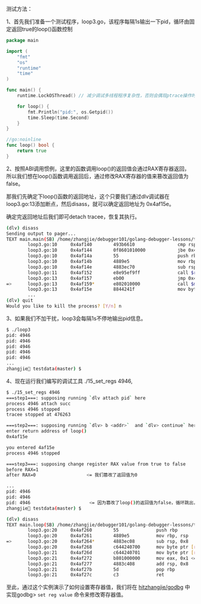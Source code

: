 测试方法：

1、首先我们准备一个测试程序，loop3.go，该程序每隔1s输出一下pid，循环由固定返回true的loop()函数控制

```go
package main

import (
	"fmt"
	"os"
	"runtime"
	"time"
)

func main() {
	runtime.LockOSThread() // 减少调试多线程程序复杂性，否则会偶现ptrace操作时程序未stopped错误

	for loop() {
		fmt.Println("pid:", os.Getpid())
		time.Sleep(time.Second)
	}
}

//go:noinline
func loop() bool {
	return true
}
```

2、按照ABI调用惯例，这里的函数调用loop()的返回值会通过RAX寄存器返回，所以我们想在loop()函数调用返回后，通过修改RAX寄存器的值来篡改返回值为false。

那我们先确定下loop()函数的返回地址，这个只要我们通过dlv调试器在loop3.go:13添加断点，然后disass，就可以确定返回地址为 0x4af15e。

确定完返回地址后我们即可detach tracee，恢复其执行。

```bash
(dlv) disass
Sending output to pager...
TEXT main.main(SB) /home/zhangjie/debugger101/golang-debugger-lessons/testdata/loop3.go
        loop3.go:10     0x4af140        493b6610                cmp rsp, qword ptr [r14+0x10]
        loop3.go:10     0x4af144        0f8601010000            jbe 0x4af24b
        loop3.go:10     0x4af14a        55                      push rbp
        loop3.go:10     0x4af14b        4889e5                  mov rbp, rsp
        loop3.go:10     0x4af14e        4883ec70                sub rsp, 0x70
        loop3.go:11     0x4af152        e8e95ef9ff              call $runtime.LockOSThread
        loop3.go:13     0x4af157        eb00                    jmp 0x4af159
=>      loop3.go:13     0x4af159*       e802010000              call $main.loop
        loop3.go:13     0x4af15e        8844241f                mov byte ptr [rsp+0x1f], al
        ...
(dlv) quit
Would you like to kill the process? [Y/n] n
```

3、如果我们不加干扰，loop3会每隔1s不停地输出pid信息。

```bash
$ ./loop3
pid: 4946
pid: 4946
pid: 4946
pid: 4946
pid: 4946
...
zhangjie🦀 testdata(master) $
```

4、现在运行我们编写的调试工具 ./15_set_regs 4946,

```bash
$ ./15_set_regs 4946
===step1===: supposing running `dlv attach pid` here
process 4946 attach succ
process 4946 stopped
tracee stopped at 476263

===step2===: supposing running `dlv> b <addr>`  and `dlv> continue` here
enter return address of loop()
0x4af15e

you entered 4af15e
process 4946 stopped

===step3===: supposing change register RAX value from true to false
before RAX=1
after RAX=0                   <= 我们篡改了返回值为0
```

```bash
...
pid: 4946
pid: 4946
pid: 4946                      <= 因为篡改了loop()的返回值为false，循环跳出，程序结束
zhangjie🦀 testdata(master) $
```

```bash
(dlv) disass
TEXT main.loop(SB) /home/zhangjie/debugger101/golang-debugger-lessons/testdata/loop3.go
        loop3.go:20     0x4af260        55              push rbp
        loop3.go:20     0x4af261        4889e5          mov rbp, rsp
=>      loop3.go:20     0x4af264*       4883ec08        sub rsp, 0x8
        loop3.go:20     0x4af268        c644240700      mov byte ptr [rsp+0x7], 0x0
        loop3.go:21     0x4af26d        c644240701      mov byte ptr [rsp+0x7], 0x1
        loop3.go:21     0x4af272        b801000000      mov eax, 0x1 <== 返回值是用eax来存的
        loop3.go:21     0x4af277        4883c408        add rsp, 0x8
        loop3.go:21     0x4af27b        5d              pop rbp
        loop3.go:21     0x4af27c        c3              ret
```

至此，通过这个实例演示了如何设置寄存器值，我们将在 [hitzhangjie/godbg](https://github.com/hitzhangjie/godbg) 中实现godbg> `set reg value` 命令来修改寄存器值。

